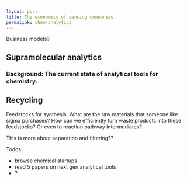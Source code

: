```yaml
---
layout: post
title: The economics of sensing companies
permalink: chem-analytics
---
```


Business models?


## Supramolecular analytics

### Background: The current state of analytical tools for chemistry.



## Recycling

Feedstocks for synthesis.
What are the raw materials that someone like sigma purchases?
How can we efficiently turn waste products into these feedstocks?
Or even to reaction pathway intermediates? 

This is more about separation and filtering??


Todos
- browse chemical startups
- read 5 papers on next gen analytical tools
- ?